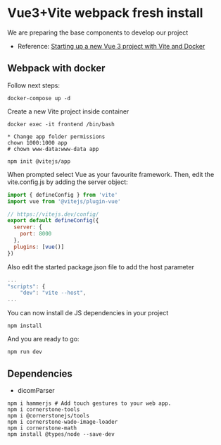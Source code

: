 # Vue3+Vite webpack fresh install
We are preparing the base components to develop our project

* Reference: [Starting up a new Vue 3 project with Vite and Docker](https://dev.to/jiprochazka/starting-up-a-new-vue-3-project-with-vite-and-docker-3355)

## Webpack with docker
Follow next steps:
```
docker-compose up -d
```
Create a new Vite project inside container
``` 
docker exec -it frontend /bin/bash

* Change app folder permissions
chown 1000:1000 app
# chown www-data:www-data app

npm init @vitejs/app
```
When prompted select Vue as your favourite framework. Then, edit the vite.config.js by adding the server object:
```js
import { defineConfig } from 'vite'
import vue from '@vitejs/plugin-vue'

// https://vitejs.dev/config/
export default defineConfig({
  server: {
    port: 8000
  },
  plugins: [vue()]
})
```
Also edit the started package.json file to add the host parameter
```js
...
"scripts": {
    "dev": "vite --host",
...
```

You can now install de JS dependencies in your project
```
npm install
```
And you are ready to go:
```
npm run dev
```

## Dependencies

* dicomParser
```
npm i hammerjs # Add touch gestures to your web app.
npm i cornerstone-tools
npm i @cornerstonejs/tools
npm i cornerstone-wado-image-loader
npm i cornerstone-math
npm install @types/node --save-dev
```